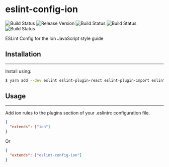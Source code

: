 # eslint-config-ion

![Build Status](https://www.travis-ci.org/chenzhenyuan/eslint-config-ion.svg?branch=master)  ![Release Version](https://img.shields.io/github/release/chenzhenyuan/eslint-config-ion.svg)
![Build Status](https://img.shields.io/npm/dw/localeval.svg)
![Build Status](https://img.shields.io/npm/v/npm.svg)
![Build Status](https://img.shields.io/npm/l/express.svg)

ESLint Config for the Ion JavaScript style guide
## Installation
---

Install using:

``` bash
$ yarn add --dev eslint eslint-plugin-react eslint-plugin-import eslint-config-ion
```

## Usage
---

Add ion rules to the plugins section of your .eslintrc configuration file.

``` json
{
  "extends": ["ion"]
}
```

Or

``` json
{
  "extends": ["eslint-config-ion"]
}
```